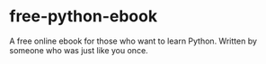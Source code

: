 # free-python-ebook
A free online ebook for those who want to learn Python. Written by someone who was just like you once.
